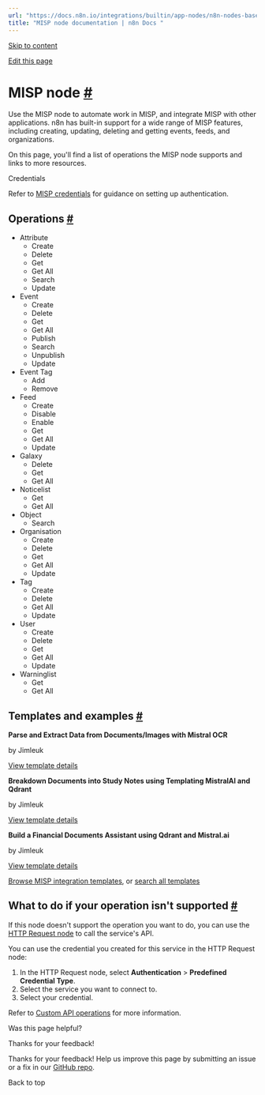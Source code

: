 ```yaml
---
url: "https://docs.n8n.io/integrations/builtin/app-nodes/n8n-nodes-base.misp/"
title: "MISP node documentation | n8n Docs "
---
```


[Skip to content](https://docs.n8n.io/integrations/builtin/app-nodes/n8n-nodes-base.misp/#misp-node)

[Edit this page](https://github.com/n8n-io/n8n-docs/edit/main/docs/integrations/builtin/app-nodes/n8n-nodes-base.misp.md "Edit this page")

# MISP node [\#](https://docs.n8n.io/integrations/builtin/app-nodes/n8n-nodes-base.misp/\#misp-node "Permanent link")

Use the MISP node to automate work in MISP, and integrate MISP with other applications. n8n has built-in support for a wide range of MISP features, including creating, updating, deleting and getting events, feeds, and organizations.

On this page, you'll find a list of operations the MISP node supports and links to more resources.

Credentials

Refer to [MISP credentials](https://docs.n8n.io/integrations/builtin/credentials/misp/) for guidance on setting up authentication.

## Operations [\#](https://docs.n8n.io/integrations/builtin/app-nodes/n8n-nodes-base.misp/\#operations "Permanent link")

- Attribute
  - Create
  - Delete
  - Get
  - Get All
  - Search
  - Update
- Event
  - Create
  - Delete
  - Get
  - Get All
  - Publish
  - Search
  - Unpublish
  - Update
- Event Tag
  - Add
  - Remove
- Feed
  - Create
  - Disable
  - Enable
  - Get
  - Get All
  - Update
- Galaxy
  - Delete
  - Get
  - Get All
- Noticelist
  - Get
  - Get All
- Object
  - Search
- Organisation
  - Create
  - Delete
  - Get
  - Get All
  - Update
- Tag
  - Create
  - Delete
  - Get All
  - Update
- User
  - Create
  - Delete
  - Get
  - Get All
  - Update
- Warninglist
  - Get
  - Get All

## Templates and examples [\#](https://docs.n8n.io/integrations/builtin/app-nodes/n8n-nodes-base.misp/\#templates-and-examples "Permanent link")

**Parse and Extract Data from Documents/Images with Mistral OCR**

by Jimleuk

[View template details](https://n8n.io/workflows/3102-parse-and-extract-data-from-documentsimages-with-mistral-ocr/)

**Breakdown Documents into Study Notes using Templating MistralAI and Qdrant**

by Jimleuk

[View template details](https://n8n.io/workflows/2339-breakdown-documents-into-study-notes-using-templating-mistralai-and-qdrant/)

**Build a Financial Documents Assistant using Qdrant and Mistral.ai**

by Jimleuk

[View template details](https://n8n.io/workflows/2335-build-a-financial-documents-assistant-using-qdrant-and-mistralai/)

[Browse MISP integration templates](https://n8n.io/integrations/misp/), or [search all templates](https://n8n.io/workflows/)

## What to do if your operation isn't supported [\#](https://docs.n8n.io/integrations/builtin/app-nodes/n8n-nodes-base.misp/\#what-to-do-if-your-operation-isnt-supported "Permanent link")

If this node doesn't support the operation you want to do, you can use the [HTTP Request node](https://docs.n8n.io/integrations/builtin/core-nodes/n8n-nodes-base.httprequest/) to call the service's API.

You can use the credential you created for this service in the HTTP Request node:

1. In the HTTP Request node, select **Authentication** \> **Predefined Credential Type**.
2. Select the service you want to connect to.
3. Select your credential.

Refer to [Custom API operations](https://docs.n8n.io/integrations/custom-operations/) for more information.

Was this page helpful?






Thanks for your feedback!






Thanks for your feedback! Help us improve this page by submitting an issue or a fix in our [GitHub repo](https://github.com/n8n-io/n8n-docs).


Back to top